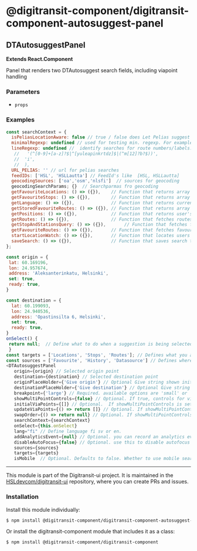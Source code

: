 # @digitransit-component/digitransit-component-autosuggest-panel

<!-- Generated by documentation.js. Update this documentation by updating the source code. -->

## DTAutosuggestPanel

**Extends React.Component**

Panel that renders two DTAutosuggest search fields, including viapoint handling

### Parameters

-   `props`  

### Examples

```javascript
const searchContext = {
  isPeliasLocationAware: false // true / false does Let Pelias suggest based on current user location
  minimalRegexp: undefined // used for testing min. regexp. For example: new RegExp('.{2,}'),
  lineRegexp: undefined //  identify searches for route numbers/labels: bus | train | metro. For example: new RegExp(
   //   '(^[0-9]+[a-z]?$|^[yuleapinkrtdz]$|(^m[12]?b?$))',
   //  'i',
   //  ),
  URL_PELIAS: '' // url for pelias searches
  feedIDs: ['HSL', 'HSLLautta'] // FeedId's like  [HSL, HSLLautta]
  geocodingSources: ['oa','osm','nlsfi']  // sources for geocoding
  geocodingSearchParams; {}  // Searchparmas fro geocoding
  getFavouriteLocations: () => ({}),    // Function that returns array of favourite locations.
  getFavouriteStops: () => ({}),        // Function that returns array of favourite stops.
  getLanguage: () => ({}),              // Function that returns current language.
  getStoredFavouriteRoutes: () => ({}), // Function that returns array of favourite routes.
  getPositions: () => ({}),             // Function that returns user's geolocation.
  getRoutes: () => ({}),                // Function that fetches routes from graphql API.
  getStopAndStationsQuery: () => ({}),       // Function that fetches favourite stops and stations from graphql API.
  getFavouriteRoutes: () => ({}),       // Function that fetches favourite routes from graphql API.
  startLocationWatch: () => ({}),       // Function that locates users geolocation.
  saveSearch: () => ({}),               // Function that saves search to old searches store.
};

const origin = {
 lat: 60.169196,
 lon: 24.957674,
 address: 'Aleksanterinkatu, Helsinki',
 set: true,
 ready: true,
}

const destination = {
  lat: 60.199093,
  lon: 24.940536,
  address: 'Opastinsilta 6, Helsinki',
  set: true,
  ready: true,
}
onSelect() {
 return null;  // Define what to do when a suggestion is being selected. None by default.
 }
const targets = ['Locations', 'Stops', 'Routes']; // Defines what you are searching. all available options are Locations, Stops, Routes, MapPosition and CurrentPosition. Leave empty to search all targets.
const sources = ['Favourite', 'History', 'Datasource'] // Defines where you are searching. all available are: Favourite, History (previously searched searches), and Datasource. Leave empty to use all sources.
<DTAutosuggestPanel
   origin={origin} // Selected origin point
   destination={destination} // Selected destination point
   originPlaceHolder={'Give origin'} // Optional Give string shown initially inside origin search field
   destinationPlaceHolder={'Give destination'} // Optional Give string shown initally inside destination search field
   breakpoint={'large'} // Required. available options are 'small' or 'large'. Large shows panel styles etc. meant for desktop and small shows panel styles etc meant for mobile.
   showMultiPointControls={false} // Optional. If true, controls for via points and reversing is being shown.
   initialViaPoints={[]} // Optional.  If showMultiPointControls is set to true, pass initial via points to the panel. Currently no default implementation is given.
   updateViaPoints={() => return []} // Optional. If showMultiPointControls is set to true, define how to update your via point list with this function. Currenlty no default implementation is given.
   swapOrder={() => return null} // Optional. If showMultiPointControls is set to true, define how to swap order of your points (origin, destination, viapoints). Currently no default implementation is given.
   searchContext={searchContext}
   onSelect={this.onSelect}
   lang="fi" // Define language fi sv or en.
   addAnalyticsEvent={null} // Optional. you can record an analytics event if you wish. if passed, component will pass an category, action, name parameters to addAnalyticsEvent
   disableAutoFocus={false} // Optional. use this to disable autofocus completely from DTAutosuggestPanel
   sources={sources}
   targets={targets}
   isMobile  // Optional. Defaults to false. Whether to use mobile search.
```

<!-- This file is automatically generated. Please don't edit it directly:
if you find an error, edit the source file (likely index.js), and re-run
./scripts/generate-readmes in the digitransit-component project. -->

---

This module is part of the Digitransit-ui project. It is maintained in the
[HSLdevcom/digitransit-ui](https://github.com/HSLdevcom/digitransit-ui) repository, where you can create
PRs and issues.

### Installation

Install this module individually:

```sh
$ npm install @digitransit-component/digitransit-component-autosuggest-panel
```

Or install the digitransit-component module that includes it as a class:

```sh
$ npm install @digitransit-component/digitransit-component
```

